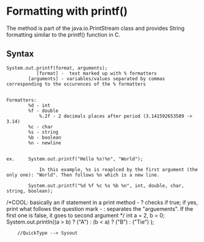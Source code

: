 # Formatting with printf()

The method is part of the java.io.PrintStream class and provides String formatting similar to the printf() function in C.


## Syntax
    System.out.printf(format, arguments);   
               [format] -  text marked up with % formatters
            [arguments] - variables/values separated by commas corresponding to the occurences of the % formatters
    
    
    Formatters:
            %d - int
            %f - double
                %.2f - 2 decimals places after period (3.141592653589 -> 3.14)
            %c - char
            %s - string
            %b - boolean
            %n - newline
    
    
    ex.     System.out.printf("Hello %s!%n", "World");

                In this example, %s is reaplced by the first argument (the only one): "World". Then follows %n which is a new line.
   
            System.out.printf("%d %f %c %s %b %n", int, double, char, string, boolean);


/*COOL: basically an if statement in a print method
        - ? checks if true; if yes, print what follows the question mark
        - : separates the "arguements". If the first one is false, it goes to second argument
        */
        int a = 2, b = 0;
        System.out.println((a > b) ? ("A") : (b < a) ? ("B") : ("Tie") );

        //QuickType --> Sysout
